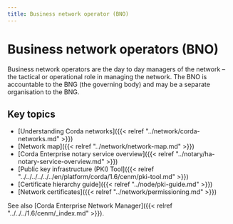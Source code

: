 ```yaml
---
title: Business network operator (BNO)
---
```

# Business network operators (BNO)

Business network operators are the day to day managers of the network – the tactical or operational role in managing the network. The BNO is accountable to the BNG (the governing body) and may be a separate organisation to the BNG. 

## Key topics

* [Understanding Corda networks]({{< relref "../network/corda-networks.md" >}})
* [Network map]({{< relref "../network/network-map.md" >}})
* [Corda Enterprise notary service overview]({{< relref "../notary/ha-notary-service-overview.md" >}})
* [Public key infrastructure (PKI) Tool]({{< relref "../../../../../../en/platform/corda/1.6/cenm/pki-tool.md" >}})
* [Certificate hierarchy guide]({{< relref "../node/pki-guide.md" >}})
* [Network certificates]({{< relref "../network/permissioning.md" >}})


See also [Corda Enterprise Network Manager]({{< relref "../../../1.6/cenm/_index.md" >}}).
